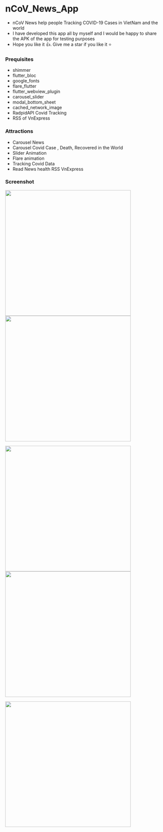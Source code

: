 # nCoV_News_App
* nCoV News help people Tracking COVID-19 Cases in VietNam and the world 
* I have developed this app all by myself and I would be happy to share the APK of the app for testing purposes
* Hope you like it 👍. Give me a star if you like it ⭐

### Prequisites
-   shimmer
-   flutter_bloc
-   google_fonts
-   flare_flutter
-   flutter_webview_plugin
-   carousel_slider
-   modal_bottom_sheet
-   cached_network_image
-   RadpidAPI Covid Tracking
-   RSS of VnExpress 

### Attractions
-   Carousel News
-   Carousel Covid Case , Death, Recovered in the World
-   Slider Animation
-   Flare animation
-   Tracking Covid Data 
-   Read News health RSS VnExpress


### Screenshot
 
<img src="https://raw.githubusercontent.com/quocbao238/nCoV_News_Flutter/master/screenshot/1.png" width="400"/> <img src="https://github.com/quocbao238/nCoV_News_Flutter/blob/master/screenshot/2.png" width="400"/> 

<img src="https://raw.githubusercontent.com/quocbao238/nCoV_News_Flutter/master/screenshot/3.png" width="400"/> <img src="https://raw.githubusercontent.com/quocbao238/nCoV_News_Flutter/master/screenshot/4.png" width="400"/>

<img src="https://raw.githubusercontent.com/quocbao238/nCoV_News_Flutter/master/screenshot/5.png" width="400"/> 
